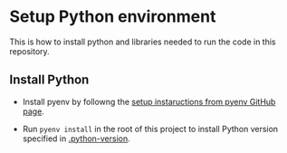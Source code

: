 # Setup Python environment

This is how to install python and libraries needed to run the code in this repository.

## Install Python

* Install pyenv by followng the [setup instaructions from pyenv GitHub page](https://github.com/pyenv/pyenv?tab=readme-ov-file#installation).

* Run `pyenv install` in the root of this project to install Python version specified in [.python-version](/.python-version).
